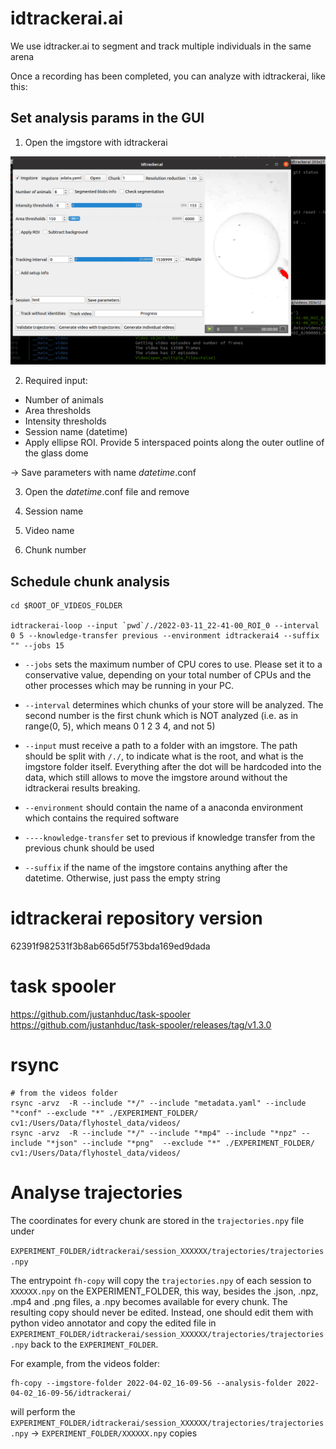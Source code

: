 idtrackerai.ai
=======================

We use idtracker.ai to segment and track multiple individuals in the same arena


Once a recording has been completed, you can analyze with idtrackerai, like this:

## Set analysis params in the GUI

1. Open the imgstore with idtrackerai

![open_idtrackerai](assets/idtrackerai_gui.png)

2. Required input:

* Number of animals
* Area thresholds
* Intensity thresholds
* Session name (datetime)
* Apply ellipse ROI. Provide 5 interspaced points along the outer outline of the glass dome

-> Save parameters with name _datetime_.conf

3. Open the _datetime_.conf file and remove

1. Session name
2. Video name
3. Chunk number


## Schedule chunk analysis

```
cd $ROOT_OF_VIDEOS_FOLDER

idtrackerai-loop --input `pwd`/./2022-03-11_22-41-00_ROI_0 --interval 0 5 --knowledge-transfer previous --environment idtrackerai4 --suffix "" --jobs 15
```

* `--jobs` sets the maximum number of CPU cores to use. Please set it to a conservative value, depending on your total number of CPUs and the other processes which may be running in your PC.

* `--interval` determines which chunks of your store will be analyzed. The second number is the first chunk which is NOT analyzed (i.e. as in range(0, 5), which means 0 1 2 3 4, and not 5)

* `--input` must receive a path to a folder with an imgstore. The path should be split with `/./`, to indicate what is the root, and what is the imgstore folder itself. Everything after the dot will be hardcoded into the data, which still allows to move the imgstore around without the idtrackerai results breaking.

* `--environment` should contain the name of a anaconda environment which contains the required software
* `----knowledge-transfer` set to previous if knowledge transfer from the previous chunk should be used
* `--suffix` if the name of the imgstore contains anything after the datetime. Otherwise, just pass the empty string

# idtrackerai repository version
62391f982531f3b8ab665d5f753bda169ed9dada


# task spooler
https://github.com/justanhduc/task-spooler
https://github.com/justanhduc/task-spooler/releases/tag/v1.3.0


# rsync
```
# from the videos folder
rsync -arvz  -R --include "*/" --include "metadata.yaml" --include "*conf" --exclude "*" ./EXPERIMENT_FOLDER/ cv1:/Users/Data/flyhostel_data/videos/
rsync -arvz  -R --include "*/" --include "*mp4" --include "*npz" --include "*json" --include "*png"  --exclude "*" ./EXPERIMENT_FOLDER/ cv1:/Users/Data/flyhostel_data/videos/
```
# Analyse trajectories

The coordinates for every chunk are stored in the `trajectories.npy` file under 

`EXPERIMENT_FOLDER/idtrackerai/session_XXXXXX/trajectories/trajectories.npy`

The entrypoint `fh-copy` will copy the `trajectories.npy` of each session to `XXXXXX.npy` on the EXPERIMENT_FOLDER, this way, besides the .json, .npz, .mp4 and .png files, a .npy becomes available for every chunk. The resulting copy should never be edited. Instead, one should edit them with python video annotator and copy the edited file in `EXPERIMENT_FOLDER/idtrackerai/session_XXXXXX/trajectories/trajectories.npy` back to the `EXPERIMENT_FOLDER`.

For example, from the videos folder:

```
fh-copy --imgstore-folder 2022-04-02_16-09-56 --analysis-folder 2022-04-02_16-09-56/idtrackerai/
```
will perform the `EXPERIMENT_FOLDER/idtrackerai/session_XXXXXX/trajectories/trajectories.npy` -> `EXPERIMENT_FOLDER/XXXXXX.npy` copies
